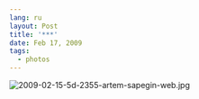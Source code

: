```yaml
---
lang: ru
layout: Post
title: '***'
date: Feb 17, 2009
tags:
  - photos
---
```


![2009-02-15-5d-2355-artem-sapegin-web.jpg](upload://2009-02-15-5d-2355-artem-sapegin-web.jpg)
